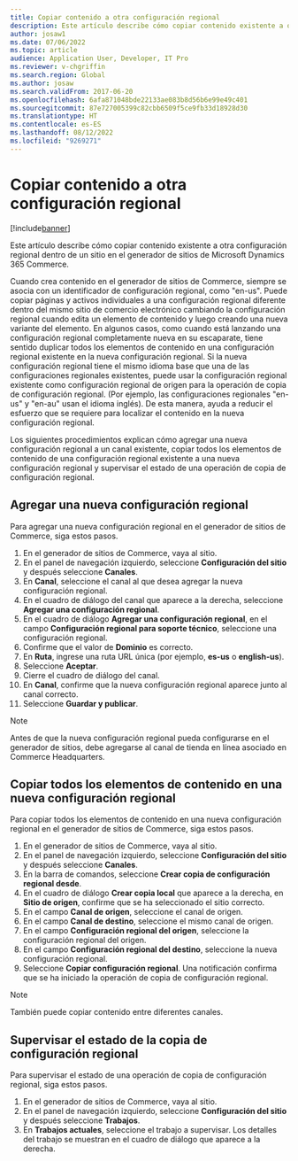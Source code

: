 ```yaml
---
title: Copiar contenido a otra configuración regional
description: Este artículo describe cómo copiar contenido existente a otra configuración regional dentro de un sitio en el generador de sitios de Microsoft Dynamics 365 Commerce.
author: josaw1
ms.date: 07/06/2022
ms.topic: article
audience: Application User, Developer, IT Pro
ms.reviewer: v-chgriffin
ms.search.region: Global
ms.author: josaw
ms.search.validFrom: 2017-06-20
ms.openlocfilehash: 6afa871048bde22133ae083b8d56b6e99e49c401
ms.sourcegitcommit: 87e727005399c82cbb6509f5ce9fb33d18928d30
ms.translationtype: HT
ms.contentlocale: es-ES
ms.lasthandoff: 08/12/2022
ms.locfileid: "9269271"
---
```

# <a name="copy-content-to-another-locale"></a>Copiar contenido a otra configuración regional

[!include[banner](../includes/banner.md)]

Este artículo describe cómo copiar contenido existente a otra configuración regional dentro de un sitio en el generador de sitios de Microsoft Dynamics 365 Commerce.

Cuando crea contenido en el generador de sitios de Commerce, siempre se asocia con un identificador de configuración regional, como "en-us". Puede copiar páginas y activos individuales a una configuración regional diferente dentro del mismo sitio de comercio electrónico cambiando la configuración regional cuando edita un elemento de contenido y luego creando una nueva variante del elemento. En algunos casos, como cuando está lanzando una configuración regional completamente nueva en su escaparate, tiene sentido duplicar todos los elementos de contenido en una configuración regional existente en la nueva configuración regional. Si la nueva configuración regional tiene el mismo idioma base que una de las configuraciones regionales existentes, puede usar la configuración regional existente como configuración regional de origen para la operación de copia de configuración regional. (Por ejemplo, las configuraciones regionales "en-us" y "en-au" usan el idioma inglés). De esta manera, ayuda a reducir el esfuerzo que se requiere para localizar el contenido en la nueva configuración regional.

Los siguientes procedimientos explican cómo agregar una nueva configuración regional a un canal existente, copiar todos los elementos de contenido de una configuración regional existente a una nueva configuración regional y supervisar el estado de una operación de copia de configuración regional.

## <a name="add-a-new-locale"></a>Agregar una nueva configuración regional

Para agregar una nueva configuración regional en el generador de sitios de Commerce, siga estos pasos.

1. En el generador de sitios de Commerce, vaya al sitio.
1. En el panel de navegación izquierdo, seleccione **Configuración del sitio** y después seleccione **Canales**.
1. En **Canal**, seleccione el canal al que desea agregar la nueva configuración regional.
1. En el cuadro de diálogo del canal que aparece a la derecha, seleccione **Agregar una configuración regional**.
1. En el cuadro de diálogo **Agregar una configuración regional**, en el campo **Configuración regional para soporte técnico**, seleccione una configuración regional.
1. Confirme que el valor de **Dominio** es correcto.
1. En **Ruta**, ingrese una ruta URL única (por ejemplo, **es-us** o **english-us**).
1. Seleccione **Aceptar**.
1. Cierre el cuadro de diálogo del canal.
1. En **Canal**, confirme que la nueva configuración regional aparece junto al canal correcto.
1. Seleccione **Guardar y publicar**.

> [!NOTE]
> Antes de que la nueva configuración regional pueda configurarse en el generador de sitios, debe agregarse al canal de tienda en línea asociado en Commerce Headquarters.

## <a name="copy-all-content-items-to-a-new-locale"></a>Copiar todos los elementos de contenido en una nueva configuración regional

Para copiar todos los elementos de contenido en una nueva configuración regional en el generador de sitios de Commerce, siga estos pasos.

1. En el generador de sitios de Commerce, vaya al sitio.
1. En el panel de navegación izquierdo, seleccione **Configuración del sitio** y después seleccione **Canales**.
1. En la barra de comandos, seleccione **Crear copia de configuración regional desde**.
1. En el cuadro de diálogo **Crear copia local** que aparece a la derecha, en **Sitio de origen**, confirme que se ha seleccionado el sitio correcto.
1. En el campo **Canal de origen**, seleccione el canal de origen.
1. En el campo **Canal de destino**, seleccione el mismo canal de origen.
1. En el campo **Configuración regional del origen**, seleccione la configuración regional del origen.
1. En el campo **Configuración regional del destino**, seleccione la nueva configuración regional.
1. Seleccione **Copiar configuración regional**. Una notificación confirma que se ha iniciado la operación de copia de configuración regional.

> [!NOTE]
> También puede copiar contenido entre diferentes canales.

## <a name="monitor-the-status-of-the-locale-copy"></a>Supervisar el estado de la copia de configuración regional

Para supervisar el estado de una operación de copia de configuración regional, siga estos pasos.

1. En el generador de sitios de Commerce, vaya al sitio.
1. En el panel de navegación izquierdo, seleccione **Configuración del sitio** y después seleccione **Trabajos**.
1. En **Trabajos actuales**, seleccione el trabajo a supervisar. Los detalles del trabajo se muestran en el cuadro de diálogo que aparece a la derecha.
